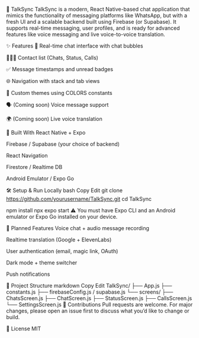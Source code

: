 📱 TalkSync
TalkSync is a modern, React Native-based chat application that mimics the functionality of messaging platforms like WhatsApp, but with a fresh UI and a scalable backend built using Firebase (or Supabase). It supports real-time messaging, user profiles, and is ready for advanced features like voice messaging and live voice-to-voice translation.

<!-- optional if you add a demo gif -->

✨ Features
💬 Real-time chat interface with chat bubbles

🧑‍🤝‍🧑 Contact list (Chats, Status, Calls)

✅ Message timestamps and unread badges

🌐 Navigation with stack and tab views

🎨 Custom themes using COLORS constants

🗣️ (Coming soon) Voice message support

🌍 (Coming soon) Live voice translation

🔧 Built With
React Native + Expo

Firebase / Supabase (your choice of backend)

React Navigation

Firestore / Realtime DB

Android Emulator / Expo Go

🛠️ Setup & Run Locally
bash
Copy
Edit
git clone https://github.com/yourusername/TalkSync.git
cd TalkSync

npm install
npx expo start
⚠️ You must have Expo CLI and an Android emulator or Expo Go installed on your device.

🧠 Planned Features
 Voice chat + audio message recording

 Realtime translation (Google + ElevenLabs)

 User authentication (email, magic link, OAuth)

 Dark mode + theme switcher

 Push notifications

📁 Project Structure
markdown
Copy
Edit
TalkSync/
├── App.js
├── constants.js
├── firebaseConfig.js / supabase.js
└── screens/
    ├── ChatsScreen.js
    ├── ChatScreen.js
    ├── StatusScreen.js
    ├── CallsScreen.js
    └── SettingsScreen.js
🙌 Contributions
Pull requests are welcome. For major changes, please open an issue first to discuss what you’d like to change or build.

📄 License
MIT

